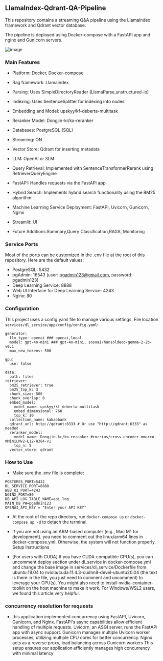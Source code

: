 ## LlamaIndex-Qdrant-QA-Pipeline
This repository contains a streaming Q&A pipeline using the LlamaIndex framework and Qdrant vector database. 

The pipeline is deployed using Docker-compose with a FastAPI app and nginx and Gunicorn servers. 



![image](https://github.com/user-attachments/assets/60e172b8-75ed-4370-bcce-d290eadafda6)


### Main Features
  
- Platform: Docker, Docker-compose

- Rag framework: Llamaindex

- Parsing: Uses SimpleDirectoryReader (LlamaParse,unstructured-io)

- Indexing: Uses SentenceSplitter for indexing into nodes

- Embedding and Model: upskyy/kf-deberta-multitask

- Reranker Model: Dongjin-kr/ko-reranker

- Databases: PostgreSQL (SQL)

- Streaming: ON

- Vector Store: Qdrant for inserting metadata

- LLM: OpenAI or SLM

- Query Retrieval: Implemented with SentenceTransformerRerank using RetrieverQueryEngine

- FastAPI: Handles requests via the FastAPI app

- Hybrid Search: Implements hybrid search functionality using the BM25 algorithm

- Machine Learning Service Deployment: FastAPI, Uvicorn, Gunicorn, Nginx

- Streamlit: UI

- Future Additions:Summary,Query Classification,RAGA, Monitoring

### Service Ports
Most of the ports can be customized in the .env file at the root of this repository. Here are the default values:

- PostgreSQL: 5432
- pgAdmin: 16543 (user: pgadmin123@gmail.com, password: pgadmin123)
- Deep Learning Service: 8888
- Web UI Interface for Deep Learning Service: 4243
- Nginx: 80

### Configuration

This project uses a config.yaml file to manage various settings.  File location ```services/dl_service/app/config/config.yaml```:
```
generator:
  llm_type: openai ### openai,local
  model: gpt-4o-mini ### gpt-4o-mini, sosoai/hansoldeco-gemma-2-2b-v0.1
  max_new_tokens: 500

gpu:
  use: false

data:
  path: files
retriever:
  bm25_retriever: true
  bm25_top_k: 3
  chunk_size: 500
  chunk_overlap: 0
  embed_model:
    model_name: upskyy/kf-deberta-multitask
    embed_dimensional: 768
    top_k: 10
  collection_name: kakaobank
  qdrant_url: http://qdrant:6333 # Or use "http://qdrant:6333" as needed
  reranker_model:
    model_name: Dongjin-kr/ko-reranker #corrius/cross-encoder-mmarco-mMiniLMv2-L12-H384-v1
    top_n: 5
  vector_store: qdrant

```

  
### How to Use
- Make sure the .env file is complete:
```
POSTGRES_PORT=5432
DL_SERVICE_PORT=8888
WEB_UI_PORT=4243
NGINX_PORT=80
DB_API_LOG_TABLE_NAME=api_log
MAIN_DB_PW=pgadmin123
OPENAI_API_KEY = "Enter your API KEY"
```

- At the root of the repo directory, run ```docker-compose up``` or ```docker-compose up -d``` to detach the terminal.

  
- If you are not using an ARM-based computer (e.g., Mac M1 for development), you need to comment out the linux/arm64 lines in docker-compose.yml. Otherwise, the system will not function properly.
Setup Instructions
- [For users with CUDA] If you have CUDA-compatible GPU(s), you can uncomment deploy section under
dl_service in docker-compose.yml and change the base image in services/dl_service/Dockerfile from
ubuntu:18.04 to nvidia/cuda:11.4.3-cudnn8-devel-ubuntu20.04 (the text is there in the file, you just
need to comment and uncomment) to leverage your GPU(s). You might also need to install nvidia-container-
toolkit on the host machine to make it work. For Windows/WSL2 users, we found this article very helpful.


### concurrency resolution for requests
- this application implemented concurrency using FastAPI, Uvicorn, Gunicorn, and Nginx. FastAPI's async capabilities allow efficient handling of multiple requests. Uvicorn, an ASGI server,
runs the FastAPI app with async support. Gunicorn manages multiple Uvicorn worker processes, utilizing multiple CPU cores for better concurrency. Nginx acts as a reverse proxy, 
load balancing across Gunicorn workers
This setup ensures our application efficiently manages high concurrency with minimal latency
